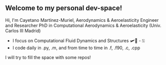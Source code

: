 ## Welcome to my personal dev-space!

Hi, I'm Cayetano Martínez-Muriel, Aerodynamics & Aeroelasticity Engineer and Researcher
PhD in Computational Aerodynamics & Aeroelasticity (Univ. Carlos III Madrid)

- I focus on Computational Fluid Dynamics and Structures 🛩️🍃 - ⍂
- I code daily in .py, .m, and from time to time in .f, .f90, .c, .cpp

I will try to fill the space with some repos!

<!--
**cayetanomarmur/cayetanomarmur** is a ✨ _special_ ✨ repository because its `README.md` (this file) appears on your GitHub profile.

Here are some ideas to get you started:

- 🔭 I’m currently working on ...
- 🌱 I’m currently learning ...
- 👯 I’m looking to collaborate on ...
- 🤔 I’m looking for help with ...
- 💬 Ask me about ...
- 📫 How to reach me: ...
- 😄 Pronouns: ...
- ⚡ Fun fact: ...
-->
